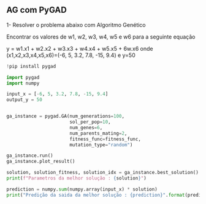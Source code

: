 ## AG com PyGAD

1- Resolver o problema abaixo com Algoritmo Genético

Encontrar os valores de w1, w2, w3, w4, w5 e w6 para a seguinte equação

y = w1.x1 + w2.x2 + w3.x3 + w4.x4 + w5.x5 + 6w.x6
onde (x1,x2,x3,x4,x5,x6)=(-6, 5, 3.2, 7.8, -15, 9.4) e y=50

```py
!pip install pygad

import pygad
import numpy

input_x = [-6, 5, 3.2, 7.8, -15, 9.4]
output_y = 50


ga_instance = pygad.GA(num_generations=100,
                       sol_per_pop=10,
                       num_genes=6,
                       num_parents_mating=2,
                       fitness_func=fitness_func,
                       mutation_type="random")

ga_instance.run()
ga_instance.plot_result()

solution, solution_fitness, solution_idx = ga_instance.best_solution()
print(f"Parametros da melhor solução : {solution}")

prediction = numpy.sum(numpy.array(input_x) * solution)
print("Predição da saida da melhor solução : {prediction}".format(prediction=prediction))
```